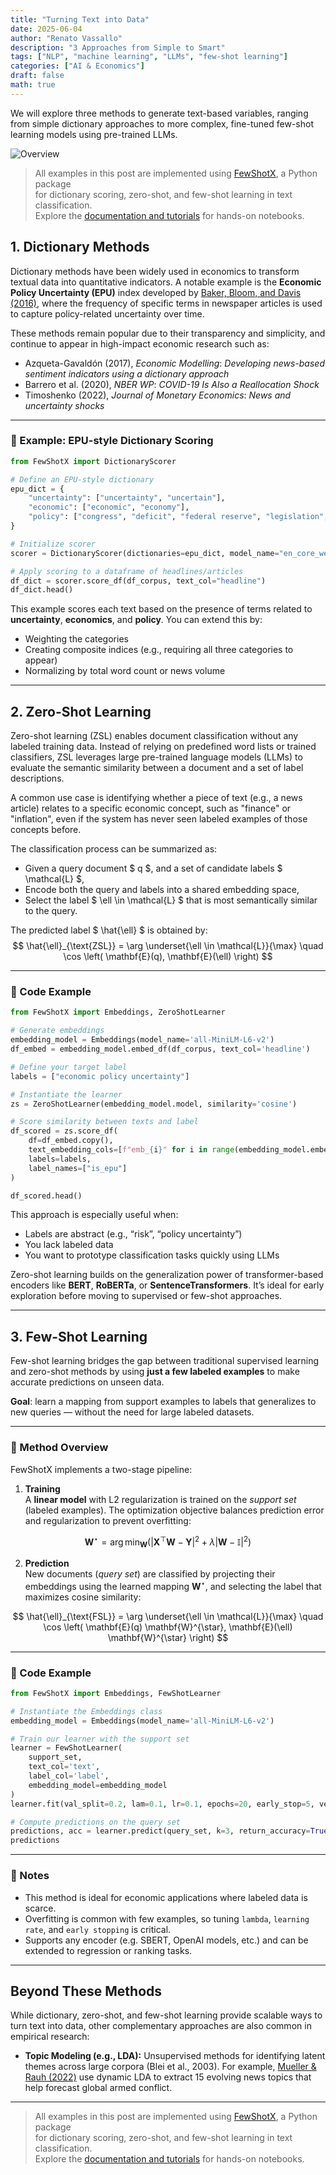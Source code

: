 ```yaml
---
title: "Turning Text into Data"
date: 2025-06-04
author: "Renato Vassallo"
description: "3 Approaches from Simple to Smart"
tags: ["NLP", "machine learning", "LLMs", "few-shot learning"]
categories: ["AI & Economics"]
draft: false
math: true
---
```


We will explore three methods to generate text-based variables, ranging from simple dictionary approaches to more complex, fine-tuned few-shot learning models using pre-trained LLMs.

![Overview](/images/posts/text_as_data/xyplot.png)

> All examples in this post are implemented using [FewShotX](https://github.com/RenatoVassallo/FewShotX), a Python package  
> for dictionary scoring, zero-shot, and few-shot learning in text classification.  
> Explore the [documentation and tutorials](https://github.com/RenatoVassallo/FewShotX/tree/main/tutorials) for hands-on notebooks.

## 1. Dictionary Methods

Dictionary methods have been widely used in economics to transform textual data into quantitative indicators. A notable example is the **Economic Policy Uncertainty (EPU)** index developed by [Baker, Bloom, and Davis (2016)](https://www.policyuncertainty.com/media/BakerBloomDavis.pdf), where the frequency of specific terms in newspaper articles is used to capture policy-related uncertainty over time.

These methods remain popular due to their transparency and simplicity, and continue to appear in high-impact economic research such as:

- Azqueta-Gavaldón (2017), *Economic Modelling*: *Developing news-based sentiment indicators using a dictionary approach*
- Barrero et al. (2020), *NBER WP*: *COVID-19 Is Also a Reallocation Shock*
- Timoshenko (2022), *Journal of Monetary Economics*: *News and uncertainty shocks*

---

### 🧰 Example: EPU-style Dictionary Scoring

```python
from FewShotX import DictionaryScorer

# Define an EPU-style dictionary
epu_dict = {
    "uncertainty": ["uncertainty", "uncertain"],
    "economic": ["economic", "economy"],
    "policy": ["congress", "deficit", "federal reserve", "legislation", "regulation", "white house"]
}

# Initialize scorer
scorer = DictionaryScorer(dictionaries=epu_dict, model_name="en_core_web_sm")

# Apply scoring to a dataframe of headlines/articles
df_dict = scorer.score_df(df_corpus, text_col="headline")
df_dict.head()
```

This example scores each text based on the presence of terms related to **uncertainty**, **economics**, and **policy**. You can extend this by:
- Weighting the categories
- Creating composite indices (e.g., requiring all three categories to appear)
- Normalizing by total word count or news volume

---

## 2. Zero-Shot Learning

Zero-shot learning (ZSL) enables document classification without any labeled training data. Instead of relying on predefined word lists or trained classifiers, ZSL leverages large pre-trained language models (LLMs) to evaluate the semantic similarity between a document and a set of label descriptions.

A common use case is identifying whether a piece of text (e.g., a news article) relates to a specific economic concept, such as "finance" or "inflation", even if the system has never seen labeled examples of those concepts before.

The classification process can be summarized as:

- Given a query document $ q $, and a set of candidate labels $ \mathcal{L} $,
- Encode both the query and labels into a shared embedding space,
- Select the label $ \ell \in \mathcal{L} $ that is most semantically similar to the query.

The predicted label $ \hat{\ell} $ is obtained by:
$$
  \hat{\ell}_{\text{ZSL}} = \arg \underset{\ell \in \mathcal{L}}{\max} \quad \cos \left( \mathbf{E}(q), \mathbf{E}(\ell) \right)
$$

---

### 🧪 Code Example

```python
from FewShotX import Embeddings, ZeroShotLearner

# Generate embeddings
embedding_model = Embeddings(model_name='all-MiniLM-L6-v2')
df_embed = embedding_model.embed_df(df_corpus, text_col='headline')

# Define your target label
labels = ["economic policy uncertainty"]

# Instantiate the learner
zs = ZeroShotLearner(embedding_model.model, similarity='cosine')

# Score similarity between texts and label
df_scored = zs.score_df(
    df=df_embed.copy(),
    text_embedding_cols=[f"emb_{i}" for i in range(embedding_model.embedding_dim)],
    labels=labels,
    label_names=["is_epu"]
)

df_scored.head()
```

This approach is especially useful when:
- Labels are abstract (e.g., “risk”, “policy uncertainty”)
- You lack labeled data
- You want to prototype classification tasks quickly using LLMs

Zero-shot learning builds on the generalization power of transformer-based encoders like **BERT**, **RoBERTa**, or **SentenceTransformers**. It’s ideal for early exploration before moving to supervised or few-shot approaches.

---

## 3. Few-Shot Learning

Few-shot learning bridges the gap between traditional supervised learning and zero-shot methods by using **just a few labeled examples** to make accurate predictions on unseen data.

**Goal**: learn a mapping from support examples to labels that generalizes to new queries — without the need for large labeled datasets.

---

### 🔧 Method Overview

FewShotX implements a two-stage pipeline:

1. **Training**  
   A **linear model** with L2 regularization is trained on the *support set* (labeled examples). The optimization objective balances prediction error and regularization to prevent overfitting:

$$
\mathbf{W}^{\star} = \arg \min_{\mathbf{W}} \left( | \mathbf{X}^\top \mathbf{W} - \mathbf{Y} |^2 + \lambda | \mathbf{W} - \mathbb{I} |^2 \right)
$$

2. **Prediction**  
   New documents (*query set*) are classified by projecting their embeddings using the learned mapping $\mathbf{W}^{\star}$, and selecting the label that maximizes cosine similarity:

$$
\hat{\ell}_{\text{FSL}} = \arg \underset{\ell \in \mathcal{L}}{\max} \quad \cos \left( \mathbf{E}(q) \mathbf{W}^{\star}, \mathbf{E}(\ell) \mathbf{W}^{\star} \right)
$$

---

### 🧪 Code Example

```python
from FewShotX import Embeddings, FewShotLearner

# Instantiate the Embeddings class
embedding_model = Embeddings(model_name='all-MiniLM-L6-v2')

# Train our learner with the support set
learner = FewShotLearner(
    support_set, 
    text_col='text', 
    label_col='label', 
    embedding_model=embedding_model
)
learner.fit(val_split=0.2, lam=0.1, lr=0.1, epochs=20, early_stop=5, verbose=True)

# Compute predictions on the query set
predictions, acc = learner.predict(query_set, k=3, return_accuracy=True)
predictions
```

---

### 🧠 Notes

- This method is ideal for economic applications where labeled data is scarce.
- Overfitting is common with few examples, so tuning `lambda`, `learning rate`, and `early stopping` is critical.
- Supports any encoder (e.g. SBERT, OpenAI models, etc.) and can be extended to regression or ranking tasks.

---

## Beyond These Methods

While dictionary, zero-shot, and few-shot learning provide scalable ways to turn text into data, other complementary approaches are also common in empirical research:

- **Topic Modeling (e.g., LDA):** Unsupervised methods for identifying latent themes across large corpora (Blei et al., 2003).
  For example, [Mueller & Rauh (2022)](https://academic.oup.com/jeea/article/20/6/2440/6574413) use dynamic LDA to extract 15 evolving news topics that help forecast global armed conflict.

--- 

> All examples in this post are implemented using [FewShotX](https://github.com/RenatoVassallo/FewShotX), a Python package  
> for dictionary scoring, zero-shot, and few-shot learning in text classification.  
> Explore the [documentation and tutorials](https://github.com/RenatoVassallo/FewShotX/tree/main/tutorials) for hands-on notebooks.

